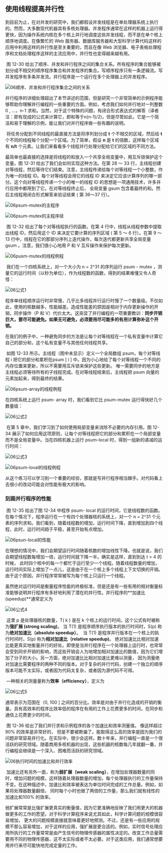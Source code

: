 ## 使用线程提高并行性

​		到目前为止，在对并发的研究中，我们都假设并发线程是在单处理器系统上执行的。然而，大多数现代机器具有多核处理器。并发程序通常在这样的机器上运行得更快，因为操作系统内核在多个核上并行地调度这些并发线程，而不是在单个核上顺序地调度。在像繁忙的 Web 服务器、数据库服务器和大型科学计算代码这样的应用中利用这样的并行性是至关重要的，而且在像 Web 浏览器、电子表格处理程序和文档处理程序这样的主流应用中，并行性也变得越来越有用。

​		图 12-30 给出了顺序、并发和并行程序之间的集合关系。所有程序的集合能够被划分成不相交的顺序程序集合和并发程序的集合。写顺序程序只有一条逻辑流。写并发程序有多条并发流。并行程序是一个运行在多个处理器上的并发程序。

![06顺序、并发和并行程序集合之间的关系](./markdownimage/06顺序、并发和并行程序集合之间的关系.png)

​		并行程序的详细处理超出了本节讲述的范围，但是研究一个非常简单的示例程序能够帮助你理解并行编程的一些重要的方面。例如，考虑我们如何并行地对一列整数 0 , …，n-1 求和。当然，对于这个特殊的问题，有闭合形式表达式的解答（译者注：即有现成的公式来计算它，即和等于n(n-1)/2)，但是尽管如此，它是一个简洁和易于理解的示例，能让我们对并行程序做一些有趣的说明。

​		将任务分配到不同线程的最直接方法是将序列划分成 **t** 个不相交的区域，然后给 **t** 个不同的线程每个分配一个区域。为了简单，假设 **n** 是 **t** 的倍数，这样每个区域有 **n/t** 个元素。让我们来看看多个线程并行处理分配给它们的区域的不同方法。

​		最简单也最直接的选择是将线程的和放入一个共享全局变量中，用互斥锁保护这个变量。图 12-31 给出了我们会如何实现这种方法。在第 28 〜 33 行，主线程创建对等线程，然后等待它们结束。注意，主线程传递给每个对等线程一个小整数，作为唯一的线程 ID。每个对等线程会用它的线程 ID 来决定它应该计算序列的哪一部分。这个向对等线程传递一个小的唯一的线程 ID 的思想是一项通用技术，许多并行应用中都用到了它。在对等线程终止后， 全局变量 gsum 包含着最终的和。然后主线程用闭合形式解答来验证结果 ( 第 36〜37 行）。

![06psum-mutex的主程序](./markdownimage/06psum-mutex的主程序.png)

![06psum-mutex的主程序续](./markdownimage/06psum-mutex的主程序续.png)

​		图 12-32 给出了每个对等线程执行的函数。在第 4 行中，线程从线程参数中提取出线程 ID，然后用这个 ID 来决定它要计算的序列区域 ( 第 5 〜 6 行）。在第 9 〜 13 行中，线程在它的那部分序列上迭代操作，每次迭代都更新共享全局变量 gsum 。注意，我们很小心地用 P 和 V 互斥操作来保护每次更新。

![06pusm-mutex的线程例程](./markdownimage/06pusm-mutex的线程例程.png)

​		我们在一个四核系统上，对一个大小为 n = 2^31 的序列运行 psum - mutex ，测量它的运行时间（以秒为单位），作为线程数的函数，得到的结果难懂又令人奇怪：

![06公式1](./markdownimage/06公式1.png)

​		程序单线程顺序运行时非常慢，几乎比多线程并行运行时慢了一个数量级。不仅如此，使用的核数越多，性能越差。造成性能差的原因是相对于内存更新操作的开销，同步操作（P 和 V）代价太大。这突显了并行编程的一项重要教训：**同步开销巨大，要尽可能避免。如果无可避免，必须要用尽可能多的有用计算弥补这个开销。**

​		在我们的例子中，一种避免同步的方法是让每个对等线程在一个私有变量中计算它自己的部分和，这个私有变量不与其他任何线程共享。

​		如图 12-33 所示。主线程（图中未显示）定义一个全局数组 psum，每个对等线程 i 把它的部分和累积在psum [ i ] 中。因为小心地给了每个对等线程一个不同的内存位置来更新，所以不需要用互斥锁来保护这些更新。 唯一需要同步的地方是主线程必须等待所有的子线程完成。在对等线程结束后，主线程把 psum 向量的元素加起来，得到最终的结果。

![06psum-array的线程例程](./markdownimage/06psum-array的线程例程.png)

在四核系统上运行 psum- array 时，我们看到它比 psum-mutex 运行得快好几个数量级：

![06公式2](./markdownimage/06公式2.png)

​		在第 5 章中，我们学习到了如何使用局部变量来消除不必要的内存引用。图 12-34 展示了如何应用这项原则，让每个对等线程把它的部分和累积在一个局部变量而不是全局变量中。当在四核机器上运行 psum-local 时，得到一组新的递减的运行时间：

![06公式3](./markdownimage/06公式3.png)

![06psum-loval的线程例程](./markdownimage/06psum-loval的线程例程.png)

​		从这个练习可以学习到一个重要的经验，那就是写并行程序相当棘手。对代码看上去很小的改动可能会对性能有极大的影响。



### 刻画并行程序的性能

​		图 12-35 给出了图 12-34 中程序 psum- local 的运行时间，它是线程数的函数。在每个情况下，程序运行在一个有四个处理器核的系统上，对一个  n = 2^31 个元素的序列求和。我们看到，随着线程数的增加，运行时间下降，直到增加到四个线程，此时，运行时间趋于平稳，甚至开始有点增加。

![06psun-local的性能](./markdownimage/06psun-local的性能.png)

​		在理想的情况中，我们会期望运行时间随着核数的增加线性下降。也就是说，我们会期望线程数每增加一倍，运行时间就下降一半。确实是这样，直到到达 t > 4 的时候， 此时四个核中的每一个都忙于运行至少一个线程。随着线程数量的增加，运行时间实际上增加了一点儿，这是由于在一个核上多个线程上下文切换的开销。由于这个原因，并行程序常常被写为每个核上只运行一个线程。

​		虽然绝对运行时间是衡量程序性能的终极标准，但是还是有一些有用的相对衡量标准能够说明并行程序有多好地利用了潜在的并行性。并行程序的**加速比(speedup)**通常定义为

![06公式4](./markdownimage/06公式4.png)

​		这里 p 是处理器核的数量，T( k ) 是在 k 个核上的运行时间。这个公式有时被称为**强扩展 (strong scaling)**。				当 T(1) 是程序顺序执行版本的执行时间时，S(p) 称为**绝对加速比（absolute speedup）**。
​				当 T(1) 是程序并行版本在一个核上的执行时间时，S(p) 称为**相对加速比（relative speedup)**。
​		绝对加速比比相对加速比能更真实地衡量并行的好处。即使是当并行程序在一个处理器上运行时，也常常会受到同步开销的影响，而这些开销会人为地增加相对加速比的数值，因为它们增加了分子的大小。另一方面，绝对加速比比相对加速比更难以测量， 因为测量绝对加速比需要程序的两种不同的版本。对于复杂的并行代码，创建一个独立的顺序版本可能不太实际，或者因为代码太复杂，或者因为源代码不可得。

​		—种相关的测量量称为**效率（efficiency）**，定义为

![06公式5](./markdownimage/06公式5.png)

通常表示为范围在（0, 100 ] 之间的百分比。效率是对由于并行化造成的开销的衡量。具有高效率的程序比效率低的程序在有用的工作上花费更多的时间，在同步和通信上花费更少的时间。

​		图 12-36 给出了我们并行求和示例程序的各个加速比和效率测量值。 像这样超过 90% 的效率是非常好的， 但是不要被欺骗了。能取得这么高的效率是因为我们的问题非常容易并行化。在实际中，很少会这样。数十年来，并行编程一直是一个很活跃的研究领域。随着商用多核机器的出现，这些机器的核数每几年就翻一番，并行编程会继续是一个深入、困难而活跃的研究领域。

![06执行时间的加速比和并行效率](./markdownimage/06执行时间的加速比和并行效率.png)

​		加速比还有另外一面，称为**弱扩展（weak scaling）**，在增加处理器数量的同时，增加问题的规模，这样随着处理器数量的增加，每个处理器执行的工作量保持不变。在这种描述中，加速比和效率被表达为单位时间完成的工作总量。例如，如果将处理器数量翻倍， 同时每个小时也做了两倍的工作量，那么我们就有线性的加速比和100% 的效率。

​		弱扩展常常是比强扩展更真实的衡量值，因为它更准确地反映了我们用更大的机器做更多的工作的愿望。对于科学计算程序来说尤其如此，科学计算问题的规模很容易增加， 更大的问题规模直接就意味着更好地预测。不过，还是有一些应用的规模不那么容易增加，对于这样的应用，强扩展是更合适的。例如，实时信号处理应用所执行的工作量常常是由产生信号的物理传感器的属性决定的。改变工作总量需要用不同的物理传感器，这不太实际或者不太必要。对于这类应用，我们通常想要用并行来尽可能快地完成定量的工作。